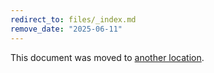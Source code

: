 ```yaml
---
redirect_to: files/_index.md
remove_date: "2025-06-11"
---
```


<!-- markdownlint-disable -->
<!-- vale off -->

This document was moved to [another location](files/_index.md).

<!-- This redirect file can be deleted after <2025-06-11>. -->
<!-- Redirects that point to other docs in the same project expire in three months. -->
<!-- Redirects that point to docs in a different project or site (for example, link is not relative and starts with `https:`) expire in one year. -->
<!-- Before deletion, see: https://docs.gitlab.com/ee/development/documentation/redirects.html -->
